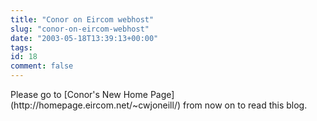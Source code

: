 ```yaml
---
title: "Conor on Eircom webhost"
slug: "conor-on-eircom-webhost"
date: "2003-05-18T13:39:13+00:00"
tags:
id: 18
comment: false
---
```


<div style="clear:both;"></div>Please go to [Conor's New Home Page](http://homepage.eircom.net/~cwjoneill/) from now on to read this blog.

 <div style="clear:both; padding-bottom: 0.25em;"></div>
